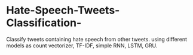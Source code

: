 # Hate-Speech-Tweets-Classification-
Classify tweets containing hate speech from other tweets. using different models as count vectorizer, TF-IDF, simple RNN, LSTM, GRU.

